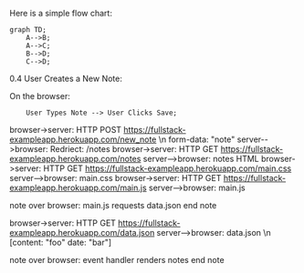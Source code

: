 Here is a simple flow chart:

```mermaid
graph TD;
    A-->B;
    A-->C;
    B-->D;
    C-->D;
```

0.4 User Creates a New Note:

On the browser:
```mermaid graph TD;
    User Types Note --> User Clicks Save;
```

browser->server: HTTP POST https://fullstack-exampleapp.herokuapp.com/new_note \n form-data: "note"
server-->browser: Redriect: /notes
browser->server: HTTP GET https://fullstack-exampleapp.herokuapp.com/notes
server-->browser: notes HTML
browser->server: HTTP GET https://fullstack-exampleapp.herokuapp.com/main.css
server-->browser: main.css
browser->server: HTTP GET https://fullstack-exampleapp.herokuapp.com/main.js
server-->browser: main.js

note over browser:
main.js requests data.json
end note

browser->server: HTTP GET https://fullstack-exampleapp.herokuapp.com/data.json
server-->browser: data.json \n [content: "foo" date: "bar"]

note over browser:
event handler renders notes
end note